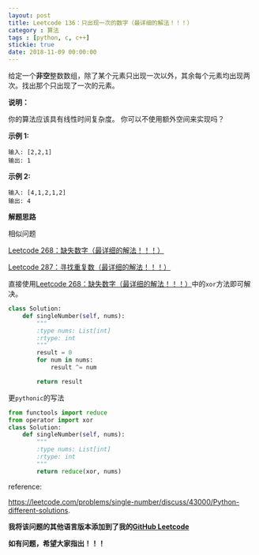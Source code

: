```yaml
---
layout: post
title: Leetcode 136：只出现一次的数字（最详细的解法！！！）
category : 算法
tags : [python, c, c++]
stickie: true
date: 2018-11-09 00:00:00
---
```


给定一个**非空**整数数组，除了某个元素只出现一次以外，其余每个元素均出现两次。找出那个只出现了一次的元素。

**说明：**

你的算法应该具有线性时间复杂度。 你可以不使用额外空间来实现吗？

**示例 1:**

```
输入: [2,2,1]
输出: 1
```

**示例 2:**

```
输入: [4,1,2,1,2]
输出: 4
```

**解题思路**

相似问题

[Leetcode 268：缺失数字（最详细的解法！！！）](https://blog.csdn.net/qq_17550379/article/details/83855671)

[Leetcode 287：寻找重复数（最详细的解法！！！）](https://blog.csdn.net/qq_17550379/article/details/83893104)

直接使用[Leetcode 268：缺失数字（最详细的解法！！！）](https://blog.csdn.net/qq_17550379/article/details/83855671)中的`xor`方法即可解决。

```python
class Solution:
    def singleNumber(self, nums):
        """
        :type nums: List[int]
        :rtype: int
        """
        result = 0
        for num in nums:
            result ^= num

        return result
```

更`pythonic`的写法

```python
from functools import reduce
from operator import xor
class Solution:
    def singleNumber(self, nums):
        """
        :type nums: List[int]
        :rtype: int
        """
        return reduce(xor, nums)
```

reference:

https://leetcode.com/problems/single-number/discuss/43000/Python-different-solutions.

**我将该问题的其他语言版本添加到了我的[GitHub Leetcode](https://github.com/luliyucoordinate/Leetcode)**

**如有问题，希望大家指出！！！**